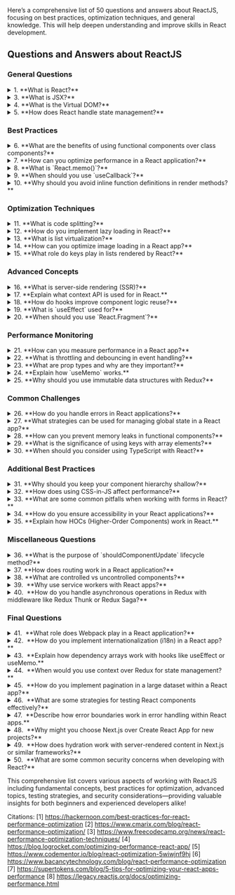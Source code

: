 Here’s a comprehensive list of 50 questions and answers about ReactJS, focusing on best practices, optimization techniques, and general knowledge. This will help deepen understanding and improve skills in React development.

## Questions and Answers about ReactJS

### General Questions
<details>
   <summary>1. **What is React?**</summary>
   - **Answer:** React is a JavaScript library for building user interfaces, primarily for single-page applications, allowing developers to create reusable UI components.
<details>
</details>
   <summary>2. **What are components in React?**</summary>
   - **Answer:** Components are the building blocks of a React application. They can be class-based or functional and encapsulate logic and UI for a part of the interface.
</details>
<details>
   <summary>3. **What is JSX?**</summary>
   - **Answer:** JSX (JavaScript XML) is a syntax extension for JavaScript that allows you to write HTML-like code within JavaScript, making it easier to create React elements.
</details>
<details>
   <summary>4. **What is the Virtual DOM?**</summary>
   - **Answer:** The Virtual DOM is a lightweight copy of the actual DOM that React uses to optimize rendering by minimizing direct manipulation of the real DOM.
</details>
<details>
   <summary>5. **How does React handle state management?**</summary>
   - **Answer:** React manages state using the `useState` hook in functional components or `this.state` in class components, allowing components to maintain their own data.
</details>

### Best Practices
<details>
   <summary>
      6. **What are the benefits of using functional components over class components?**
   </summary>
   - **Answer:** Functional components are generally simpler, easier to read, and can leverage hooks for managing state and side effects without the complexity of lifecycle methods.
</details>
<details>
   <summary>
7. **How can you optimize performance in a React application?**
   </summary>
   - **Answer:** Performance can be optimized through techniques like memoization, lazy loading, code splitting, and using PureComponent or React.memo to prevent unnecessary re-renders.
   </details>
   <details>
   <summary>
8. **What is `React.memo()`?**
   </summary>
   - **Answer:** `React.memo()` is a higher-order component that memoizes functional components, preventing re-renders if the props have not changed.
 </details>
<details>
   <summary>
9. **When should you use `useCallback`?**
   </summary>
   - **Answer:** Use `useCallback` to memoize functions so that they do not get recreated on every render, which helps avoid unnecessary re-renders of child components that rely on those functions.
</details>
<details>
   <summary>
10. **Why should you avoid inline function definitions in render methods?**
   </summary>
    - **Answer:** Inline function definitions can lead to unnecessary re-renders because a new function instance is created on each render.
</details>

### Optimization Techniques
<details>
   <summary>
11. **What is code splitting?**
   </summary>
    - **Answer:** Code splitting allows you to split your application into smaller bundles that can be loaded on demand, improving initial load time and performance.
</details>
<details>
   <summary>
12. **How do you implement lazy loading in React?**
   </summary>
    - **Answer:** Lazy loading can be implemented using `React.lazy()` and `Suspense`, which allows components to load only when they are needed.
</details>
<details>
   <summary>
13. **What is list virtualization?**
   </summary>
    - **Answer:** List virtualization renders only the visible items in a list instead of all items at once, improving performance when dealing with large datasets.
</details>
<details>
   <summary>
14. **How can you optimize image loading in a React app?**
   </summary>
    - **Answer:** Implement lazy loading for images so they only load when they enter the viewport, reducing initial load times and resource usage.
</details>
<details>
   <summary>
15. **What role do keys play in lists rendered by React?**
   </summary>
    - **Answer:** Keys help React identify which items have changed, are added, or are removed, optimizing the reconciliation process during updates.
</details>

### Advanced Concepts
<details>
   <summary>
16. **What is server-side rendering (SSR)?**
   </summary>
   - **Answer:** SSR involves rendering parts of your application on the server instead of the client, improving load times and SEO by delivering fully rendered pages to users.
</details>
<details>
   <summary>
17. **Explain what context API is used for in React.**
   </summary>
    - **Answer:** The Context API allows you to share state across multiple components without passing props down manually at every level, simplifying prop drilling.
</details>
<details>
   <summary>
18. **How do hooks improve component logic reuse?**      
   </summary>
    - **Answer:** Hooks allow you to extract component logic into reusable functions without changing your component hierarchy, promoting cleaner code organization.   
</details>
<details>
   <summary>
19. **What is `useEffect` used for?**
         </summary>
    - **Answer:** `useEffect` manages side effects in functional components, such as data fetching or subscriptions, allowing you to perform operations after rendering.
</details>
<details>
   <summary>
20. **When should you use `React.Fragment`?**
   </summary>
    - **Answer:** Use `React.Fragment` when you want to group multiple elements without adding extra nodes to the DOM, keeping your markup clean.
</details>

### Performance Monitoring
<details>
   <summary>
      21. **How can you measure performance in a React app?**
   </summary>   
    - **Answer:** You can use the Profiler API from React Developer Tools to measure rendering times and identify performance bottlenecks within your components.
</details>

<details>
   <summary>
22. **What is throttling and debouncing in event handling?**     
   </summary>   
    - **Answer:** Throttling limits how often a function can be executed over time (e.g., resizing), while debouncing ensures a function only runs after a specified delay following an event (e.g., input).
</details>
<details>
   <summary>
      23. **What are prop types and why are they important?**    
   </summary>
    - **Answer:** Prop types validate the types of props passed to components, helping catch bugs early by ensuring that components receive expected data types.
</details>
<details>
   <summary>
      24. **Explain how `useMemo` works.**
   </summary>
    - **Answer:** `useMemo` memoizes expensive calculations so that they are only recalculated when their dependencies change, optimizing rendering performance.
</details>
<details>
   <summary>
   25. **Why should you use immutable data structures with Redux?**
   </summary>
    - **Answer:** Immutable data structures help optimize performance by allowing efficient change detection and reducing unnecessary re-renders in connected components.   
</details>
   
### Common Challenges
<details>
   <summary>
26. **How do you handle errors in React applications?**  
   </summary>
    - **Answer:** Use error boundaries to catch JavaScript errors anywhere in the child component tree and display fallback UI instead of crashing the entire app.
</details>
<details>
   <summary>
27. **What strategies can be used for managing global state in a React app?**  
   </summary>
    - **Answer:** Global state can be managed using Context API or libraries like Redux or MobX for more complex applications requiring centralized state management.
</details>
<details>
   <summary>
28. **How can you prevent memory leaks in functional components?**
     </summary>
    - **Answer:** Clean up side effects using return functions from `useEffect`, ensuring subscriptions or timers are cleared when the component unmounts or dependencies change.
</details>
<details>
   <summary>  
29. **What is the significance of using keys with array elements?**
   </summary>
    - **Answer:** Keys provide unique identifiers for elements in lists, allowing React to optimize rendering by tracking changes efficiently during updates.
</details>
<details>
   <summary>  
30. **When should you consider using TypeScript with React?**
   </summary>
    - **Answer:** Consider using TypeScript when building larger applications where type safety can help prevent bugs and improve code maintainability through better tooling support.
</details>

### Additional Best Practices
<details>
   <summary>  
31. **Why should you keep your component hierarchy shallow?**
   </summary>
    - **Answer:** A shallow component hierarchy improves readability and maintainability while reducing complexity and potential performance issues during updates.
</details>
<details>
   <summary>
32. **How does using CSS-in-JS affect performance?**  
   </summary>
    - **Answer:** CSS-in-JS libraries like styled-components allow dynamic styling but may introduce runtime overhead; careful usage can mitigate performance impacts while enhancing maintainability.
</details>
<details>
   <summary>
33. **What are some common pitfalls when working with forms in React?**
     </summary>
    - **Answer:** Common pitfalls include not managing controlled vs uncontrolled inputs properly, leading to unexpected behavior; always manage form state explicitly for consistency.
</details>
<details>
   <summary>
34. **How do you ensure accessibility in your React applications?**
     </summary>
    - **Answer:** Use semantic HTML elements, ARIA roles where necessary, and ensure keyboard navigability; tools like eslint-plugin-jsx-a11y can help enforce accessibility best practices.
</details>
<details>
   <summary>
35. **Explain how HOCs (Higher-Order Components) work in React.**
     </summary>
    - **Answer:** HOCs are functions that take a component and return a new component with additional props or behavior; they enable code reuse across different components without altering their structure directly.
</details>

### Miscellaneous Questions
<details>
   <summary>
36. **What is the purpose of `shouldComponentUpdate` lifecycle method?**
     </summary>
    - **Answer:** This method allows class components to control whether they should re-render based on changes in props or state, optimizing performance by preventing unnecessary updates.
</details>
<details>
   <summary>
37. **How does routing work in a React application?**
     </summary>
    - **Answer:** Routing is typically handled by libraries like React Router, which enables navigation between different views or pages within a single-page application without full page reloads.
</details>
<details>
   <summary>
38. **What are controlled vs uncontrolled components?**
     </summary>
    - **Answer:** Controlled components have their form data managed by React state; uncontrolled components store their own state internally and access it via refs when needed.
</details>
<details>
   <summary>
39.  **Why use service workers with React apps?**  
   </summary>
    - **Answer: **Service workers enable caching strategies that improve offline capabilities and load times by intercepting network requests for assets or APIs.
</details>
<details>
   <summary>
40.  **How do you handle asynchronous operations in Redux with middleware like Redux Thunk or Redux Saga?**  
     </summary>
    - **Answer: **Redux Thunk allows action creators to return functions instead of actions for handling asynchronous logic; Redux Saga uses generator functions to manage side effects more declaratively.
</details>

### Final Questions
<details>
   <summary>  
41.  **What role does Webpack play in a React application?**  
   </summary>
    - **Answer: **Webpack is a module bundler that compiles JavaScript files into bundles for deployment; it also handles asset management like images and CSS.
</details>
<details>
   <summary>  
42.  **How do you implement internationalization (i18n) in a React app?**  
   </summary>
    - **Answer: **Use libraries like react-i18next or react-intl that provide tools for translating text based on user locale settings.
</details>
<details>
   <summary>  
43.  **Explain how dependency arrays work with hooks like useEffect or useMemo.**  
   </summary>
    - **Answer: **Dependency arrays specify which values determine when an effect should run; if values change between renders, the effect will execute again.
</details>
<details>
   <summary>  
44.  **When would you use context over Redux for state management?**  
   </summary>
    - **Answer: **Use context for simpler state management needs where global access is required without complex interactions; Redux is better suited for larger applications with intricate state logic.
</details>
<details>
   <summary>  
45.  **How do you implement pagination in a large dataset within a React app?**  
   </summary>
    - **Answer: **Use techniques like windowing (e.g., react-window) or manual pagination controls that fetch data based on user interactions rather than loading all data at once.
</details>
<details>
   <summary>
46.  **What are some strategies for testing React components effectively?**  
     </summary>
    - **Answer: **Use testing libraries like Jest along with Testing Library or Enzyme to write unit tests for individual components focusing on behavior rather than implementation details.
</details>
<details>
   <summary>  
47.  **Describe how error boundaries work in error handling within React apps.**  
   </summary>
    - **Answer: **Error boundaries catch JavaScript errors anywhere below them in their child component tree; they allow developers to display fallback UI instead of crashing the entire app.
</details>
<details>
   <summary>
48.  **Why might you choose Next.js over Create React App for new projects?**  
     </summary>
    - **Answer: **Next.js offers built-in server-side rendering (SSR), static site generation (SSG), file-based routing, and optimized performance out-of-the-box compared to Create React App.
</details>
<details>
   <summary>
49.  **How does hydration work with server-rendered content in Next.js or similar frameworks?**  
     </summary>
    - **Answer: **Hydration refers to the process where client-side JavaScript takes over server-rendered HTML content; it reconciles differences between server-rendered output and client-side interactivity.
</details>
<details>
   <summary>
50.  **What are some common security concerns when developing with React?**  
     </summary>
   -  **Answer: **Common concerns include XSS attacks through unsanitized input/output handling; always sanitize user inputs and avoid dangerouslySetInnerHTML unless absolutely necessary.
</details> 


This comprehensive list covers various aspects of working with ReactJS including fundamental concepts, best practices for optimization, advanced topics, testing strategies, and security considerations—providing valuable insights for both beginners and experienced developers alike!

Citations:
[1] https://hackernoon.com/best-practices-for-react-performance-optimization
[2] https://www.cmarix.com/blog/react-performance-optimization/
[3] https://www.freecodecamp.org/news/react-performance-optimization-techniques/
[4] https://blog.logrocket.com/optimizing-performance-react-app/
[5] https://www.codementor.io/blog/react-optimization-5wiwjnf9hj
[6] https://www.bacancytechnology.com/blog/react-performance-optimization
[7] https://supertokens.com/blog/5-tips-for-optimizing-your-react-apps-performance
[8] https://legacy.reactjs.org/docs/optimizing-performance.html
